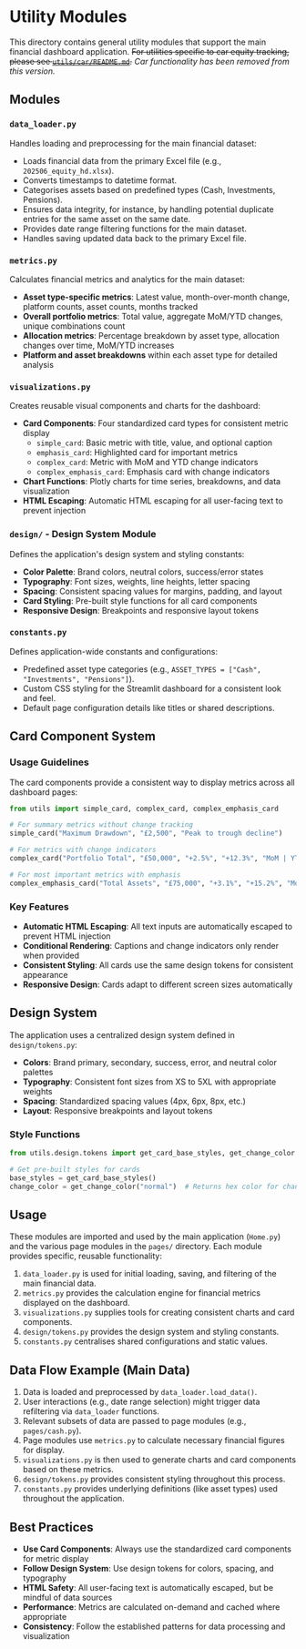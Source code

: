 # Utility Modules

This directory contains general utility modules that support the main financial dashboard application.
~~For utilities specific to car equity tracking, please see [`utils/car/README.md`](car/README.md).~~ *Car functionality has been removed from this version.*

## Modules

### `data_loader.py`
Handles loading and preprocessing for the main financial dataset:
- Loads financial data from the primary Excel file (e.g., `202506_equity_hd.xlsx`).
- Converts timestamps to datetime format.
- Categorises assets based on predefined types (Cash, Investments, Pensions).
- Ensures data integrity, for instance, by handling potential duplicate entries for the same asset on the same date.
- Provides date range filtering functions for the main dataset.
- Handles saving updated data back to the primary Excel file.

### `metrics.py`
Calculates financial metrics and analytics for the main dataset:
- **Asset type-specific metrics**: Latest value, month-over-month change, platform counts, asset counts, months tracked
- **Overall portfolio metrics**: Total value, aggregate MoM/YTD changes, unique combinations count
- **Allocation metrics**: Percentage breakdown by asset type, allocation changes over time, MoM/YTD increases
- **Platform and asset breakdowns** within each asset type for detailed analysis

### `visualizations.py`
Creates reusable visual components and charts for the dashboard:
- **Card Components**: Four standardized card types for consistent metric display
  - `simple_card`: Basic metric with title, value, and optional caption
  - `emphasis_card`: Highlighted card for important metrics
  - `complex_card`: Metric with MoM and YTD change indicators
  - `complex_emphasis_card`: Emphasis card with change indicators
- **Chart Functions**: Plotly charts for time series, breakdowns, and data visualization
- **HTML Escaping**: Automatic HTML escaping for all user-facing text to prevent injection

### `design/` - Design System Module
Defines the application's design system and styling constants:
- **Color Palette**: Brand colors, neutral colors, success/error states
- **Typography**: Font sizes, weights, line heights, letter spacing
- **Spacing**: Consistent spacing values for margins, padding, and layout
- **Card Styling**: Pre-built style functions for all card components
- **Responsive Design**: Breakpoints and responsive layout tokens

### `constants.py`
Defines application-wide constants and configurations:
- Predefined asset type categories (e.g., `ASSET_TYPES = ["Cash", "Investments", "Pensions"]`).
- Custom CSS styling for the Streamlit dashboard for a consistent look and feel.
- Default page configuration details like titles or shared descriptions.

## Card Component System

### Usage Guidelines

The card components provide a consistent way to display metrics across all dashboard pages:

```python
from utils import simple_card, complex_card, complex_emphasis_card

# For summary metrics without change tracking
simple_card("Maximum Drawdown", "£2,500", "Peak to trough decline")

# For metrics with change indicators
complex_card("Portfolio Total", "£50,000", "+2.5%", "+12.3%", "MoM | YTD")

# For most important metrics with emphasis
complex_emphasis_card("Total Assets", "£75,000", "+3.1%", "+15.2%", "MoM | YTD")
```

### Key Features

- **Automatic HTML Escaping**: All text inputs are automatically escaped to prevent HTML injection
- **Conditional Rendering**: Captions and change indicators only render when provided
- **Consistent Styling**: All cards use the same design tokens for consistent appearance
- **Responsive Design**: Cards adapt to different screen sizes automatically

## Design System

The application uses a centralized design system defined in `design/tokens.py`:

- **Colors**: Brand primary, secondary, success, error, and neutral color palettes
- **Typography**: Consistent font sizes from XS to 5XL with appropriate weights
- **Spacing**: Standardized spacing values (4px, 6px, 8px, etc.)
- **Layout**: Responsive breakpoints and layout tokens

### Style Functions

```python
from utils.design.tokens import get_card_base_styles, get_change_color

# Get pre-built styles for cards
base_styles = get_card_base_styles()
change_color = get_change_color("normal")  # Returns hex color for change indicators
```

## Usage

These modules are imported and used by the main application (`Home.py`) and the various page modules in the `pages/` directory. Each module provides specific, reusable functionality:

1. `data_loader.py` is used for initial loading, saving, and filtering of the main financial data.
2. `metrics.py` provides the calculation engine for financial metrics displayed on the dashboard.
3. `visualizations.py` supplies tools for creating consistent charts and card components.
4. `design/tokens.py` provides the design system and styling constants.
5. `constants.py` centralises shared configurations and static values.

## Data Flow Example (Main Data)

1. Data is loaded and preprocessed by `data_loader.load_data()`.
2. User interactions (e.g., date range selection) might trigger data refiltering via `data_loader` functions.
3. Relevant subsets of data are passed to page modules (e.g., `pages/cash.py`).
4. Page modules use `metrics.py` to calculate necessary financial figures for display.
5. `visualizations.py` is then used to generate charts and card components based on these metrics.
6. `design/tokens.py` provides consistent styling throughout this process.
7. `constants.py` provides underlying definitions (like asset types) used throughout the application.

## Best Practices

- **Use Card Components**: Always use the standardized card components for metric display
- **Follow Design System**: Use design tokens for colors, spacing, and typography
- **HTML Safety**: All user-facing text is automatically escaped, but be mindful of data sources
- **Performance**: Metrics are calculated on-demand and cached where appropriate
- **Consistency**: Follow the established patterns for data processing and visualization 